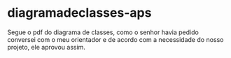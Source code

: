 # diagramadeclasses-aps
Segue o pdf  do diagrama de classes, como o senhor havia pedido conversei com o meu orientador e de acordo com a necessidade do nosso projeto, ele aprovou assim.
